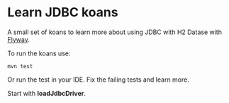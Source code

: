 # Learn JDBC koans

A small set of koans to learn more about using JDBC with H2 Datase with [Flyway](https://flywaydb.org/getstarted/firststeps/maven).

To run the koans use:

```
mvn test
```

Or run the test in your IDE. Fix the failing tests and learn more.

Start with **loadJdbcDriver**.





